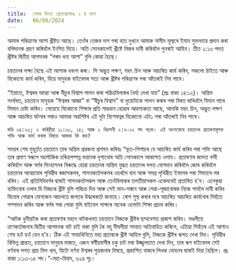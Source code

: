 ```yaml
---
title:  শেষৰ দিনত প্ৰেতাত্মাবাদঃ ২ য় ভাগ
date:   06/06/2024
---
```


আমাৰ পৰিত্ৰাণৰ আশা খ্ৰীষ্টত আছে। তেওঁৰ তেজৰ দাগ পৰা হাত দুখনে আমাক অসীম মূল্যৰে ইমান মুক্তভাৱে প্ৰদান কৰা বলিদানক গ্ৰহণ কৰিবলৈ ইংগিত দিয়ে। অতি সোনকালেই খ্ৰীষ্টে নিজৰ দাবী কৰিবলৈ পুনৰাই আহিব। তীত ২:১৩ পদত খ্ৰীষ্টৰ দ্বিতীয় আগমনক “পৰম ধন্য আশা” বুলি কোৱা হৈছে।

চয়তানৰ লক্ষ্য হৈছে এই আশাক ধবংস কৰা। সি অদ্ভুত লক্ষণ, মহৎ চিন আৰু আচৰিত কাৰ্য কৰিব, সকলো ঠাইতে আৰু যিকোনো কাৰ্য কৰিব, যিয়ে মানুহক বাইবেলৰ সত্য আৰু খ্ৰীষ্টৰ পৰিত্ৰাণৰ পৰা আঁতৰাই নিব পাৰে।

“ইয়াতে, ঈশ্বৰৰ আত্মা আৰু যীচুৰ বিশ্বাস পালন কৰা পৱিত্ৰবিলাকৰ ধৈৰ্য্য দেখা যায়” (প্ৰঃ বাক্য ১৪:১২)। অন্তিম সংৰ্ঘষত, চয়তানে মানুহক “ঈশ্বৰৰ আজ্ঞা” বা “যীচুৰ বিশ্বাস” বা দুয়োটাকে পালন কৰাৰ পৰা বিৰত ৰাখিবলৈ যিমান পাৰে সিমান চেষ্টা কৰিব। সেয়েহে যিকোনো শিক্ষাৰ প্ৰতি সাৱধান হোৱাৰ আৱশ্যকতা আছে, আনকি মহৎ চিন, অদ্ভুত লক্ষণ আৰু আচৰিত ঘটনাৰ পৰাও আমাক অৱশিষ্টৰ এই দুটা বিশেষত্বৰ যিকোনো এটা১ পৰা আঁতৰাই নিব পাৰে।

`মথি ২৪:২৩; ২ কৰিন্থীয়া ১১:১৩, ১৪; আৰু ২ থিচলনী ২:৯-১২ পদ পঢ়ক। এই অংশবোৰে চয়তানৰ প্ৰতাৰণামূলক শক্তি আৰু কাৰ্য কৰাৰ বিষয়ে আমাক কি কয়?`

সময়ৰ শেষ মুহূৰ্তত চয়তানে তাৰ অন্তিম প্ৰৱঞ্চনা প্ৰশমন কৰিবঃ “ভূত-পিশাচৰ যে আচৰিত কাৰ্য কৰিব পৰা শক্তি আছে তাৰ প্ৰমাণ স্বৰূপে অলৌকিক চৰিত্ৰসম্পন্ন ভয়ানক দৃশ্যবোৰ অতি সোনকালে আকাশত ওলাব। প্ৰতাৰণাৰ জালত বন্দী কৰিবলৈ আৰু স্বৰ্গৰ সিংহাসনৰ বিৰুদ্ধে হোৱা চয়তানৰ অন্তিম যুদ্ধত চয়তানৰ দলত যোগদান কৰিবলৈ জোৰ কৰিবলৈ চয়তানৰ আত্মাবোৰ পৃথিৱীৰ ৰজাসকলৰ, শাসনকৰ্তাসকলৰ ওচৰলৈ যাব আৰু সমগ্ৰ পৃথিৱীত ইফালৰ পৰা সিফালে লৰ ধৰিব। এই প্ৰতিনিধিবৰ্গৰ দ্বাৰাই শাসনকৰ্তাসকল আৰু তেওঁবিলাকৰ তলতীয়াসকল একেদৰেই প্ৰতাৰিত হ’ব। এনেকুৱা ব্যক্তিবোৰ ওলাব যি নিজকে খ্ৰীষ্ট বুলি পৰিচয় দিব আৰু সেই মান-সন্মান আৰু সেৱা-পূজাবোৰক নিজে পাবলৈ দাবী কৰিব যিবোৰ পোৱাৰ যোগ্যজন আচলতে জগতৰ উদ্ধাৰকৰ্তা জনাহে। ৰোগ সুস্থ কৰাৰ দৰে আচৰিত আচৰিত কাৰ্যবোৰ সিহঁতে সম্পাদন কৰিব আৰু স্বৰ্গৰ পৰা পোৱা বুলি বাইবেল সাক্ষ্যৰ অনেক ওলোটা শিক্ষা প্ৰচাৰ কৰিব।

“আটক ধুনীয়াকৈ কৰা প্ৰতাৰণাৰ মহান নাটকখনত চয়তানে নিজকে খ্ৰীষ্টৰ ছদ্মবেশত প্ৰকাশ কৰিব। মণ্ডলীয়ে ত্ৰাণকৰ্তাজনাৰ দ্বিতীয় আগমনক বাট চাই থকা বুলি কৈ বহু দীঘলীয়া সময়ত অতিবাহিত কৰিলে, এতিয়া সিহঁতৰ এই আশাও শেষ হওঁ হওঁ যেন হ’ব। ঠিক এই সময়খিনিতে মহা প্ৰতাৰকে খ্ৰীষ্ট আহিল বুলি, নিজকে খ্ৰীষ্টৰ ৰূপত দেখা দিব। পৃথিৱীৰ বিভিন্ন প্ৰান্তত, চয়তানে মানুহৰ মাজত, এজন স্বৰ্গীয়বাসীৰ চকু চাট মৰা উজ্জ্বলতাত দেখা দিব, তাৰ ৰূপ বাইবেলৰ সেই বৰ্ণনাৰ লগত প্ৰায় মিল খাব, যিটো বৰ্ণনা ঈশ্বৰৰ পুত্ৰজনাৰ বিষয়ে, প্ৰকাশিত বাক্যৰ লিখক যোহনৰ দ্বাৰাই দিয়া হৈছিল। প্ৰঃ বাক্য ১:১৩-১৫ পদ।”-মহা-বিবাদ, ৬২৪ পৃঃ।